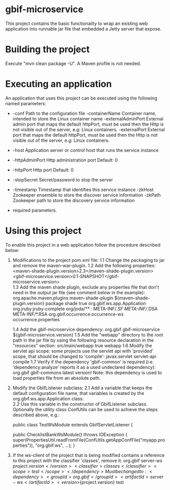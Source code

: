 gbif-microservice
=================

This project contains the basic functionality to wrap an existing web application into runnable jar file that embedded
a Jetty server that expose.

Building the project
=================
Execute "mvn clean package -U". A Maven profile is not needed.

Executing an application
=========================
An application that uses this project can be executed using the following named parameters:
  * -conf
       Path to the configuration file
    -containerName
       Container name, intended to store the Linux container name
    -externalAdminPort
       External admin port that maps the default httpPort, must be used then the
       Http is not visible out of the server, e.g: Linux containers.
    -externalPort
       External port that maps the default httpPort, must be used then the Http
       is not visible out of the server, e.g: Linux containers.
  * -host
       Application server or control host that runs the service instance
  * -httpAdminPort
       Http administration port
       Default: 0
  * -httpPort
       Http port
       Default: 0
  * -stopSecret
       Secret/password to stop the server
  * -timestamp
       Timestamp that identifies this service instance
    -zkHost
       Zookeeper ensemble to store the discover service information
    -zkPath
       Zookeeper path to store the discovery service information

* required parameters.

Using this project
==================
To enable this project in a web application follow the procedure described below:
 
1. Modifications to the project pom.xml file:
     1.1 Change the packaging to <packaging>jar</packaging>  and remove the maven-war-plugin.
     1.2 Add the following properties:
         <properties>
           <maven-shade-plugin.version>2.3</maven-shade-plugin.version>
           <gbif-microservice.version>0.1-SNAPSHOT</gbif-microservice.version>
         </properties>      
      1.3 Add the maven shade plugin, exclude any properties file that don't need in the output jar file (see comment below in the example):
         <plugin>
           <groupId>org.apache.maven.plugins</groupId>
           <artifactId>maven-shade-plugin</artifactId>
           <version>${maven-shade-plugin.version}</version>
           <executions>
             <execution>
               <phase>package</phase>
               <goals>
                 <goal>shade</goal>
               </goals>
               <configuration>
                 <createDependencyReducedPom>true</createDependencyReducedPom>
                 <transformers>
                   <transformer
                     implementation="org.apache.maven.plugins.shade.resource.ServicesResourceTransformer" />
                   <transformer
                     implementation="org.apache.maven.plugins.shade.resource.ManifestResourceTransformer">
                     <mainClass>org.gbif.ws.app.Application</mainClass>
                   </transformer>
                 </transformers>
                 <filters>
                   <filter>
                     <artifact>org.jruby:jruby-complete</artifact>
                     <excludes>
                       <exclude>org/joda/**</exclude>
                     </excludes>
                   </filter>
                   <filter>
                     <artifact>*:*</artifact>
                     <excludes>
                       <exclude>META-INF/*.SF</exclude>
                       <exclude>META-INF/*.DSA</exclude>
                       <exclude>META-INF/*.RSA</exclude>
                     </excludes>
                   </filter>
                   <filter>
                     <!--Exclude configuration file that are not required in the output jar file -->
                     <artifact>org.gbif.occurrence:occurrence-ws</artifact>
                     <excludes>
                       <exclude>occurrence.properties</exclude>
                     </excludes>
                   </filter>
                 </filters>
               </configuration>
             </execution>
           </executions>
         </plugin>
         
      1.4 Add the gbif-microservice dependency:
          <dependency>
            <groupId>org.gbif</groupId>
            <artifactId>gbif-microservice</artifactId>
            <version>${gbif-microservice.version}</version>
          </dependency>
      1.5 Add the "webapp" directory to the root path in the jar file by using the following resource declaration in the "resources" section:
          <resource>
            <directory>src/main/webapp</directory>
            <filtering>true</filtering>
            <targetPath>webapp</targetPath>
          </resource>
      1.6 Modify the servlet api scope: some projects use the servlet api with 'provided' scope, that should be changed to 'compile':
          <dependency>
            <groupId>javax.servlet</groupId>
            <artifactId>servlet-api</artifactId>
            <scope>compile</scope>
          </dependency>
      1.7 Verify if the dependency 'gbif-common' is required (i.e. 'dependency:analyze' reports it as a used undeclared dependency):
          <dependency>
            <groupId>org.gbif</groupId>
            <artifactId>gbif-commons</artifactId>
            <scope>latest version!</scope>
          </dependency>
          Note: this dependency is used to load properties file from an absolute path.
         
 2. Modify the GbifListener subclass:
    2.1 Add a variable that keeps the default configuration file name, that variables is created by the org.gbif.ws.app.Application class:       
    2.2 Use this variable in the constructor of GbifListener subclass.
    Optionally the utility class ConfUtils can be used to achieve the steps described above, e.g.:
        
    public class TestWsModule extends GbifServletListener {

      public ChecklistBankWsModule() throws IOException {
        super(PropertiesUtil.readFromFile(ConfUtils.getAppConfFile("myapp.properties")), "org.gbif.ws", ...);
      }

 3. If the ws-client of the project that is being modified contains a reference to this project with the classifier 'classes', remove it:
    <dependency>
      <groupId>org.gbif</groupId>
      <artifactId>server-ws</artifactId>
      <version>${project.version}</version>
      <classifier>classes</classifier>
      <scope>test</scope>
    </dependency>
    Must be changed to:
    <dependency>
      <groupId>org.gbif</groupId>
      <artifactId>server-ws</artifactId>
      <version>${project.version}</version>
      <scope>test</scope>
    </dependency>
